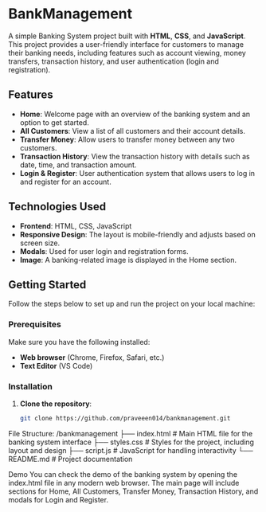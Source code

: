 # BankManagement

A simple Banking System project built with **HTML**, **CSS**, and **JavaScript**. This project provides a user-friendly interface for customers to manage their banking needs, including features such as account viewing, money transfers, transaction history, and user authentication (login and registration).

## Features

- **Home**: Welcome page with an overview of the banking system and an option to get started.
- **All Customers**: View a list of all customers and their account details.
- **Transfer Money**: Allow users to transfer money between any two customers.
- **Transaction History**: View the transaction history with details such as date, time, and transaction amount.
- **Login & Register**: User authentication system that allows users to log in and register for an account.

## Technologies Used

- **Frontend**: HTML, CSS, JavaScript
- **Responsive Design**: The layout is mobile-friendly and adjusts based on screen size.
- **Modals**: Used for user login and registration forms.
- **Image**: A banking-related image is displayed in the Home section.

## Getting Started

Follow the steps below to set up and run the project on your local machine:

### Prerequisites

Make sure you have the following installed:

- **Web browser** (Chrome, Firefox, Safari, etc.)
- **Text Editor** (VS Code)

### Installation

1. **Clone the repository**:
   ```bash
   git clone https://github.com/praveeen014/bankmanagement.git


File Structure:
/bankmanagement
├── index.html                # Main HTML file for the banking system interface
├── styles.css                # Styles for the project, including layout and design
├── script.js                 # JavaScript for handling interactivity
└── README.md                 # Project documentation

Demo
You can check the demo of the banking system by opening the index.html file in any modern web browser. The main page will include sections for Home, All Customers, Transfer Money, Transaction History, and modals for Login and Register.

